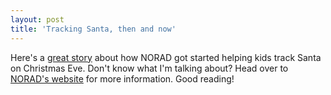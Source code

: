 ```yaml
---
layout: post
title: 'Tracking Santa, then and now'
---
```

Here's a [great story](http://googleblog.blogspot.com/2007/11/tracking-santa-then-and-now.html) about how NORAD got started helping kids track Santa on Christmas Eve. Don't know what I'm talking about? Head over to [NORAD's website](http://www.noradsanta.org/) for more information. Good reading!
